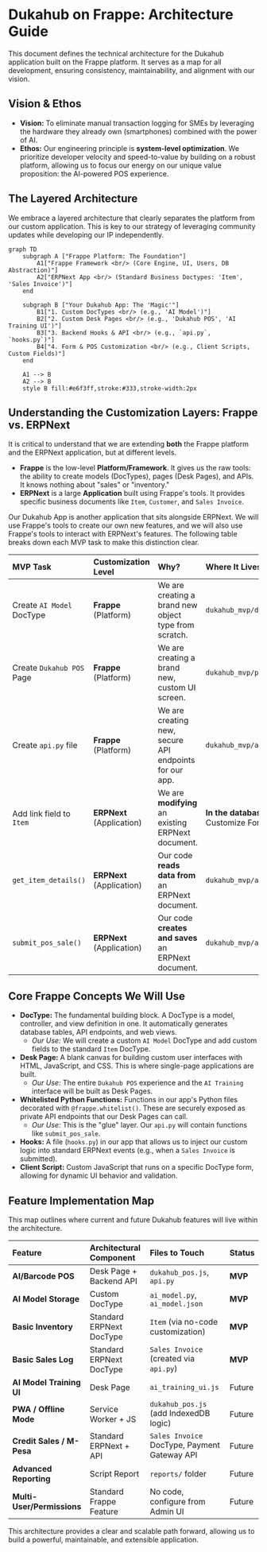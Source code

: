 # Dukahub on Frappe: Architecture Guide

This document defines the technical architecture for the Dukahub application built on the Frappe platform. It serves as a map for all development, ensuring consistency, maintainability, and alignment with our vision.

## Vision & Ethos

*   **Vision:** To eliminate manual transaction logging for SMEs by leveraging the hardware they already own (smartphones) combined with the power of AI.
*   **Ethos:** Our engineering principle is **system-level optimization**. We prioritize developer velocity and speed-to-value by building on a robust platform, allowing us to focus our energy on our unique value proposition: the AI-powered POS experience.

## The Layered Architecture

We embrace a layered architecture that clearly separates the platform from our custom application. This is key to our strategy of leveraging community updates while developing our IP independently.

```mermaid
graph TD
    subgraph A ["Frappe Platform: The Foundation"]
        A1["Frappe Framework <br/> (Core Engine, UI, Users, DB Abstraction)"]
        A2["ERPNext App <br/> (Standard Business Doctypes: 'Item', 'Sales Invoice')"]
    end

    subgraph B ["Your Dukahub App: The 'Magic'"]
        B1["1. Custom DocTypes <br/> (e.g., 'AI Model')"]
        B2["2. Custom Desk Pages <br/> (e.g., 'Dukahub POS', 'AI Training UI')"]
        B3["3. Backend Hooks & API <br/> (e.g., `api.py`, `hooks.py`)"]
        B4["4. Form & POS Customization <br/> (e.g., Client Scripts, Custom Fields)"]
    end

    A1 --> B
    A2 --> B
    style B fill:#e6f3ff,stroke:#333,stroke-width:2px
```

## Understanding the Customization Layers: Frappe vs. ERPNext

It is critical to understand that we are extending **both** the Frappe platform and the ERPNext application, but at different levels.

*   **Frappe** is the low-level **Platform/Framework**. It gives us the raw tools: the ability to create models (DocTypes), pages (Desk Pages), and APIs. It knows nothing about "sales" or "inventory."
*   **ERPNext** is a large **Application** built using Frappe's tools. It provides specific business documents like `Item`, `Customer`, and `Sales Invoice`.

Our Dukahub App is another application that sits alongside ERPNext. We will use Frappe's tools to create our own new features, and we will also use Frappe's tools to interact with ERPNext's features. The following table breaks down each MVP task to make this distinction clear.

| MVP Task | Customization Level | Why? | Where It Lives |
| :--- | :--- | :--- | :--- |
| Create `AI Model` DocType | **Frappe** (Platform) | We are creating a brand new object type from scratch. | `dukahub_mvp/doctype/ai_model/` |
| Create `Dukahub POS` Page | **Frappe** (Platform) | We are creating a brand new, custom UI screen. | `dukahub_mvp/page/dukahub_pos/` |
| Create `api.py` file | **Frappe** (Platform) | We are creating new, secure API endpoints for our app. | `dukahub_mvp/api.py` |
| Add link field to `Item` | **ERPNext** (Application) | We are **modifying** an existing ERPNext document. | **In the database** (via Customize Form) |
| `get_item_details()` | **ERPNext** (Application) | Our code **reads data from** an ERPNext document. | `dukahub_mvp/api.py` |
| `submit_pos_sale()` | **ERPNext** (Application) | Our code **creates and saves** an ERPNext document. | `dukahub_mvp/api.py` |

## Core Frappe Concepts We Will Use

*   **DocType:** The fundamental building block. A DocType is a model, controller, and view definition in one. It automatically generates database tables, API endpoints, and web views.
    *   *Our Use:* We will create a custom `AI Model` DocType and add custom fields to the standard `Item` DocType.
*   **Desk Page:** A blank canvas for building custom user interfaces with HTML, JavaScript, and CSS. This is where single-page applications are built.
    *   *Our Use:* The entire `Dukahub POS` experience and the `AI Training` interface will be built as Desk Pages.
*   **Whitelisted Python Functions:** Functions in our app's Python files decorated with `@frappe.whitelist()`. These are securely exposed as private API endpoints that our Desk Pages can call.
    *   *Our Use:* This is the "glue" layer. Our `api.py` will contain functions like `submit_pos_sale`.
*   **Hooks:** A file (`hooks.py`) in our app that allows us to inject our custom logic into standard ERPNext events (e.g., when a `Sales Invoice` is submitted).
*   **Client Script:** Custom JavaScript that runs on a specific DocType form, allowing for dynamic UI behavior and validation.

## Feature Implementation Map

This map outlines where current and future Dukahub features will live within the architecture.

| Feature | Architectural Component | Files to Touch | Status |
| :--- | :--- | :--- | :--- |
| **AI/Barcode POS** | Desk Page + Backend API | `dukahub_pos.js`, `api.py` | **MVP** |
| **AI Model Storage** | Custom DocType | `ai_model.py`, `ai_model.json` | **MVP** |
| **Basic Inventory**| Standard ERPNext DocType | `Item` (via no-code customization)| **MVP** |
| **Basic Sales Log**| Standard ERPNext DocType | `Sales Invoice` (created via `api.py`) | **MVP** |
| **AI Model Training UI**| Desk Page | `ai_training_ui.js` | Future |
| **PWA / Offline Mode**| Service Worker + JS | `dukahub_pos.js` (add IndexedDB logic) | Future |
| **Credit Sales / M-Pesa**| Standard ERPNext + API | `Sales Invoice` DocType, Payment Gateway API | Future |
| **Advanced Reporting**| Script Report | `reports/` folder | Future |
| **Multi-User/Permissions**| Standard Frappe Feature | No code, configure from Admin UI | Future |

This architecture provides a clear and scalable path forward, allowing us to build a powerful, maintainable, and extensible application. 
